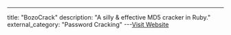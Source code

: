 ---
title: "BozoCrack"
description: "A silly & effective MD5 cracker in Ruby."
external_category: "Password Cracking"
---[Visit Website](https://github.com/juuso/BozoCrack)

